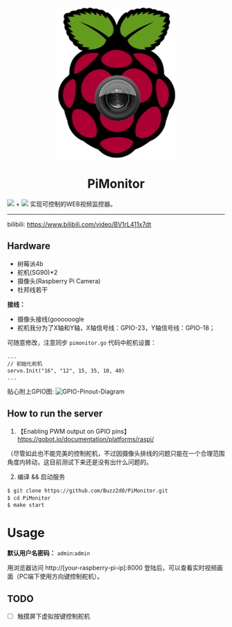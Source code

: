 <div align="center" >
    <img src="./frontend/static/logo.png" width="280" alt="PiMonitor" />
    <h1>PiMonitor</h1>
</div>

![](https://img.shields.io/badge/Golang-1.16+-292e33?style=flat-square&logo=go) + ![](https://img.shields.io/badge/RaspberryPi-4b-292e33?style=flat-square&logo=raspberry-pi) 实现可控制的WEB视频监控器。

---

bilibili: https://www.bilibili.com/video/BV1rL411x7dt

## Hardware

- 树莓派4b
- 舵机(SG90)*2
- 摄像头(Raspberry Pi Camera)
- 杜邦线若干

**接线：**
- 摄像头接线(goooooogle
- 舵机我分为了X轴和Y轴，X轴信号线：GPIO-23，Y轴信号线：GPIO-18；

可随意修改，注意同步 `pimonitor.go` 代码中舵机设置：
```golang
...
// 初始化舵机
servo.Init("16", "12", 15, 35, 10, 40)
...
```

贴心附上GPIO图:
![GPIO-Pinout-Diagram](https://user-images.githubusercontent.com/26270009/133922602-46dbe000-26df-491b-b8c7-09f9f7e6df63.png)


## How to run the server

1. 【Enabling PWM output on GPIO pins】https://gobot.io/documentation/platforms/raspi/

（尽管如此也不能完美的控制舵机，不过因摄像头排线的问题只能在一个合理范围角度内转动，这目前测试下来还是没有出什么问题的。

2. 编译 && 启动服务
```bash
$ git clone https://github.com/Buzz2d0/PiMonitor.git
$ cd PiMonitor
$ make start
```

# Usage

**默认用户名密码：** `admin`:`admin`

用浏览器访问 http://[your-raspberry-pi-ip]:8000 登陆后，可以查看实时视频画面（PC端下使用方向键控制舵机）。

## TODO

- [ ] 触摸屏下虚拟按键控制舵机
